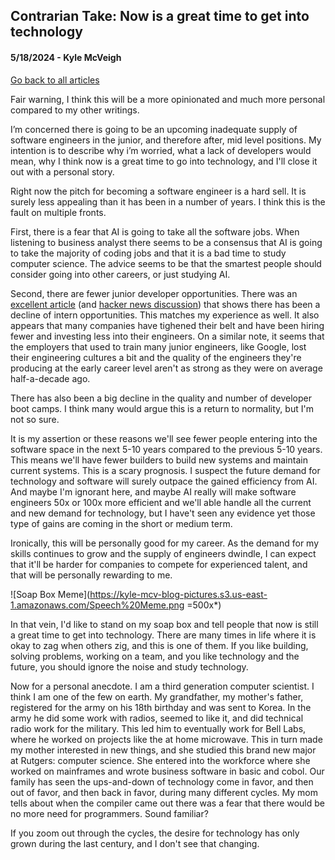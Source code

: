 ## Contrarian Take: Now is a great time to get into technology
#### 5/18/2024 - Kyle McVeigh
[Go back to all articles](../../)

Fair warning, I think this will be a more opinionated and much more personal compared to my other writings.

I’m concerned there is going to be an upcoming inadequate supply of software engineers in the junior, and therefore after, mid level positions. My intention is to describe why i’m worried, what a lack of developers would mean, why I think now is a great time to go into technology, and I'll close it out with a personal story.

Right now the pitch for becoming a software engineer is a hard sell. It is surely less appealing than it has been in a number of years. I think this is the fault on multiple fronts.

First, there is a fear that AI is going to take all the software jobs. When listening to business analyst there seems to be a consensus that AI is going to take the majority of coding jobs and that it is a bad time to study computer science. The advice seems to be that the smartest people should consider going into other careers, or just studying AI. 

Second, there are fewer junior developer opportunities. There was an [excellent article](https://customizedresumes.com/blog/hackernews-who-is-hiring-analysis) (and [hacker news discussion](https://news.ycombinator.com/item?id=39894965)) that shows there has been a decline of intern opportunities. This matches my experience as well. It also appears that many companies have tighened their belt and have been hiring fewer and investing less into their engineers. On a similar note, it seems that the employers that used to train many junior engineers, like Google, lost their engineering cultures a bit and the quality of the engineers they're producing at the early career level aren't as strong as they were on average half-a-decade ago. 

There has also been a big decline in the quality and number of developer boot camps. I think many would argue this is a return to normality, but I'm not so sure. 

It is my assertion or these reasons we'll see fewer people entering into the software space in the next 5-10 years compared to the previous 5-10 years. This means we'll have fewer builders to build new systems and maintain current systems. This is a scary prognosis. I suspect the future demand for technology and software will surely outpace the gained efficiency from AI. And maybe I'm ignorant here, and maybe AI really will make software engineers 50x or 100x more efficient and we'll able handle all the current and new demand for technology, but I have't seen any evidence yet those type of gains are coming in the short or medium term. 

Ironically, this will be personally good for my career. As the demand for my skills continues to grow and the supply of engineers dwindle, I can expect that it'll be harder for companies to compete for experienced talent, and that will be personally rewarding to me.

![Soap Box Meme](https://kyle-mcv-blog-pictures.s3.us-east-1.amazonaws.com/Speech%20Meme.png =500x*)

In that vein, I'd like to stand on my soap box and tell people that now is still a great time to get into technology. There are many times in life where it is okay to zag when others zig, and this is one of them. If you like building, solving problems, working on a team, and you like technology and the future, you should ignore the noise and study technology. 

Now for a personal anecdote. I am a third generation computer scientist. I think I am one of the few on earth. My grandfather, my mother's father, registered for the army on his 18th birthday and was sent to Korea. In the army he did some work with radios, seemed to like it, and did technical radio work for the military. This led him to eventually work for Bell Labs, where he worked on projects like the at home microwave. This in turn made my mother interested in new things, and she studied this brand new major at Rutgers: computer science. She entered into the workforce where she worked on mainframes and wrote business software in basic and cobol. Our family has seen the ups-and-down of technology come in favor, and then out of favor, and then back in favor, during many different cycles. My mom tells about when the compiler came out there was a fear that there would be no more need for programmers. Sound familiar? 

If you zoom out through the cycles, the desire for technology has only grown during the last century, and I don't see that changing.

